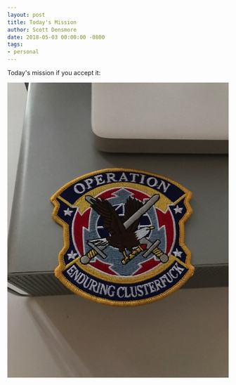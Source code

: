 ```yaml
---
layout: post
title: Today's Mission
author: Scott Densmore
date: 2018-05-03 00:00:00 -0800
tags:
- personal
---
```


Today's mission if you accept it:

![Operation CF](/assets/img/ec23b95cf8.jpg)
